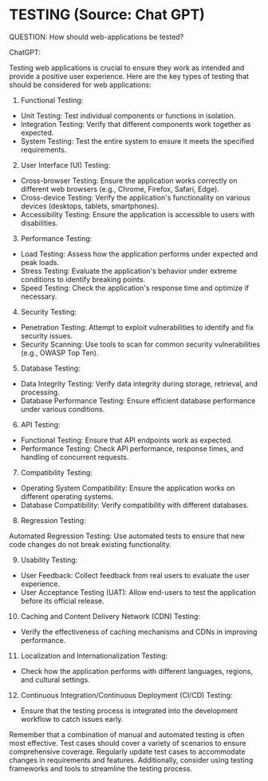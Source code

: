 # TESTING (Source: Chat GPT)


QUESTION: How should web-applications be tested? 

ChatGPT:

Testing web applications is crucial to ensure they work as intended and provide a positive user experience. Here are the key types of testing that should be considered for web applications:

1. Functional Testing:

- Unit Testing: Test individual components or functions in isolation.
- Integration Testing: Verify that different components work together as expected.
- System Testing: Test the entire system to ensure it meets the specified requirements.

2. User Interface (UI) Testing:

- Cross-browser Testing: Ensure the application works correctly on different web browsers (e.g., Chrome, Firefox, Safari, Edge).
- Cross-device Testing: Verify the application's functionality on various devices (desktops, tablets, smartphones).
- Accessibility Testing: Ensure the application is accessible to users with disabilities.

3. Performance Testing:

- Load Testing: Assess how the application performs under expected and peak loads.
- Stress Testing: Evaluate the application's behavior under extreme conditions to identify breaking points.
- Speed Testing: Check the application's response time and optimize if necessary.

4. Security Testing:

- Penetration Testing: Attempt to exploit vulnerabilities to identify and fix security issues.
- Security Scanning: Use tools to scan for common security vulnerabilities (e.g., OWASP Top Ten).

5. Database Testing:

- Data Integrity Testing: Verify data integrity during storage, retrieval, and processing.
- Database Performance Testing: Ensure efficient database performance under various conditions.

6. API Testing:

- Functional Testing: Ensure that API endpoints work as expected.
- Performance Testing: Check API performance, response times, and handling of concurrent requests.

7. Compatibility Testing:

- Operating System Compatibility: Ensure the application works on different operating systems.
- Database Compatibility: Verify compatibility with different databases.

8. Regression Testing:

Automated Regression Testing: Use automated tests to ensure that new code changes do not break existing functionality.

9. Usability Testing:

- User Feedback: Collect feedback from real users to evaluate the user experience.
- User Acceptance Testing (UAT): Allow end-users to test the application before its official release.

10. Caching and Content Delivery Network (CDN) Testing:

- Verify the effectiveness of caching mechanisms and CDNs in improving performance.

11. Localization and Internationalization Testing:

- Check how the application performs with different languages, regions, and cultural settings.

12. Continuous Integration/Continuous Deployment (CI/CD) Testing:

- Ensure that the testing process is integrated into the development workflow to catch issues early.

Remember that a combination of manual and automated testing is often most effective. Test cases should cover a variety of scenarios to ensure comprehensive coverage. Regularly update test cases to accommodate changes in requirements and features. Additionally, consider using testing frameworks and tools to streamline the testing process.